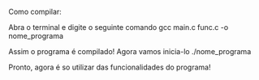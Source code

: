 Como compilar: 

Abra o terminal e digite o seguinte comando
  gcc main.c func.c -o nome_programa

Assim o programa é compilado! Agora vamos inicia-lo
  ./nome_programa

Pronto, agora é so utilizar das funcionalidades do programa! 
